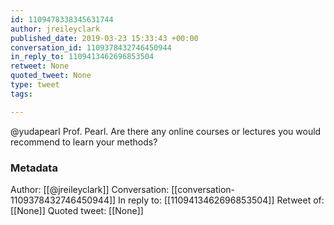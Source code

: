 ```yaml
---
id: 1109478338345631744
author: jreileyclark
published_date: 2019-03-23 15:33:43 +00:00
conversation_id: 1109378432746450944
in_reply_to: 1109413462696853504
retweet: None
quoted_tweet: None
type: tweet
tags:

---
```


@yudapearl Prof. Pearl. Are there any online courses or lectures you would recommend to learn your methods?

### Metadata

Author: [[@jreileyclark]]
Conversation: [[conversation-1109378432746450944]]
In reply to: [[1109413462696853504]]
Retweet of: [[None]]
Quoted tweet: [[None]]
